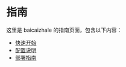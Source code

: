 # 指南

这里是 baicaizhale 的指南页面，包含以下内容：

- [快速开始](/docs/guide/getting-started.md)
- [配置说明](/docs/guide/configuration.md)
- [部署指南](/docs/guide/deploy.md)